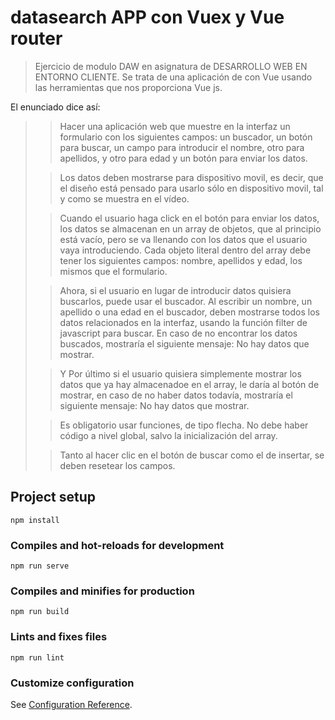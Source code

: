 # datasearch APP con Vuex y Vue router

> Ejercicio de modulo DAW en asignatura de DESARROLLO WEB EN ENTORNO CLIENTE.
Se trata de una aplicación de con Vue usando las herramientas que nos proporciona Vue js.

El enunciado dice así:
> > Hacer una aplicación web que muestre en la interfaz un formulario con los siguientes campos: un buscador, un botón para buscar, un campo para introducir el nombre, otro para apellidos, y otro para edad y un botón para enviar los datos.
> 
> > Los datos deben mostrarse para dispositivo movil, es decir, que el diseño está pensado para usarlo sólo en dispositivo movil, tal y como se muestra en el vídeo.
> 
> > Cuando el usuario haga click en el botón para enviar los datos, los datos se almacenan en un array de objetos, que al principio está vacío, pero se va llenando con los datos que el usuario vaya introduciendo. Cada objeto literal dentro del array debe tener los siguientes campos: nombre, apellidos y edad, los mismos que el formulario.
> 
> > Ahora, si el usuario en lugar de introducir datos quisiera buscarlos, puede usar el buscador. Al escribir un nombre, un apellido o una edad en el buscador, deben mostrarse todos los datos relacionados en la interfaz, usando la función filter de javascript para buscar. En caso de no encontrar los datos buscados, mostraría el siguiente mensaje: No hay datos que mostrar.
> 
> > Y Por último si el usuario quisiera simplemente mostrar los datos que ya hay almacenadoe en el array, le daría al  botón de mostrar, en caso de no haber datos todavía, mostraría el siguiente mensaje: No hay datos que mostrar.
> 
> > Es obligatorio usar funciones, de tipo flecha. No debe haber código a nivel global, salvo la inicialización del array.
> 
> > Tanto al hacer clic en el botón de buscar como el de insertar, se deben resetear los campos.


## Project setup
```
npm install
```

### Compiles and hot-reloads for development
```
npm run serve
```

### Compiles and minifies for production
```
npm run build
```

### Lints and fixes files
```
npm run lint
```

### Customize configuration
See [Configuration Reference](https://cli.vuejs.org/config/).
